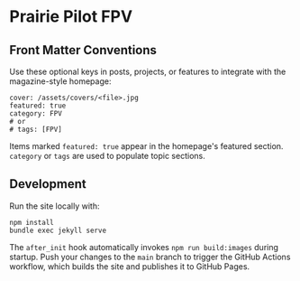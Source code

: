 # Prairie Pilot FPV

## Front Matter Conventions

Use these optional keys in posts, projects, or features to integrate with the magazine-style homepage:

```
cover: /assets/covers/<file>.jpg
featured: true
category: FPV
# or
# tags: [FPV]
```

Items marked `featured: true` appear in the homepage's featured section.
`category` or `tags` are used to populate topic sections.

## Development

Run the site locally with:

```
npm install
bundle exec jekyll serve
```

The `after_init` hook automatically invokes `npm run build:images` during startup.
Push your changes to the `main` branch to trigger the GitHub Actions workflow, which builds the site and publishes it to GitHub Pages.
